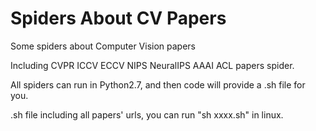 # Spiders About CV Papers
Some spiders about Computer Vision papers

Including CVPR ICCV ECCV NIPS NeuralIPS AAAI ACL papers spider.

All spiders can run in Python2.7, and then code will provide a .sh file for you.

.sh file including all papers' urls, you can run "sh xxxx.sh" in linux.
